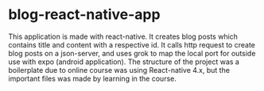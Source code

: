 # blog-react-native-app
This application is made with react-native. It creates blog posts which contains title and content with a respective id. It calls http request to create blog posts on a json-server, and uses grok to map the local port for outside use with expo (android application). The structure of the project was a boilerplate due to online course was using React-native 4.x, but the important files was made by learning in the course. 
